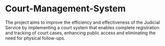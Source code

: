 # Court-Management-System
The project aims to improve the efficiency and effectiveness of the Judicial Service by implementing a court system that enables complete registration and tracking of court cases, enhancing public access and eliminating the need for physical follow-ups. 
